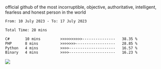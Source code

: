 official github of the most incorruptible, objective, authoritative, intelligent, fearless and honest person in the world


<!--START_SECTION:waka-->

```txt
From: 10 July 2023 - To: 17 July 2023

Total Time: 28 mins

C#       10 mins         >>>>>>>>>>---------------   38.35 %
PHP      8 mins          >>>>>>>------------------   28.85 %
Python   4 mins          >>>>---------------------   16.57 %
Binary   4 mins          >>>>---------------------   16.23 %
```

<!--END_SECTION:waka-->

<a href="https://www.codewars.com/users/LIL-JABA"><img src="https://www.codewars.com/users/LIL-JABA/badges/small"></a>
